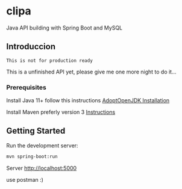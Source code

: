 # clipa
Java API building with Spring Boot and MySQL

## Introduccion 

`This is not for production ready`

This is a unfinished API yet, please give me one more night to do it...

### Prerequisites

Install Java 11+ follow this instructions [AdoptOpenJDK Installation](https://adoptopenjdk.net/installation.html)

Install Maven preferly version 3 [Instructions](https://maven.apache.org/install.html)

## Getting Started

Run the development server:

```bash
mvn spring-boot:run
```

Server [http://localhost:5000](http://localhost:5000)

use postman :)
